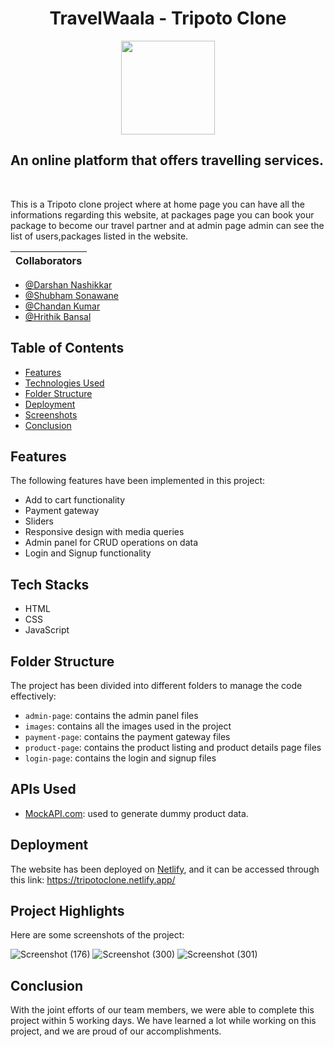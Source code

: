 <h1 align="center">TravelWaala - Tripoto Clone</h1>
<p align="center"><img width="150px" src="https://www.linkpicture.com/q/travelwaala.jpg"></p>
 <h2 > An online platform that offers travelling services.</h2>
<br>

This is a Tripoto clone project where at home page you can have all the informations regarding this website, at packages page you can book your package to become our travel partner and at admin page admin can see the list of users,packages listed in the website.




| Collaborators    |
|------------------|
- [@Darshan Nashikkar](https://github.com/Darshan0261)
- [@Shubham Sonawane](https://linkfree.eddiehub.io/ShuShu-8788)
- [@Chandan Kumar](https://github.com/chandan1506)
- [@Hrithik Bansal](https://github.com/hrithik2712k)

## Table of Contents

- [Features](#features)
- [Technologies Used](#technologies-used)
- [Folder Structure](#folder-structure)
- [Deployment](#deployment)
- [Screenshots](#screenshots)
- [Conclusion](#conclusion)

## Features

The following features have been implemented in this project:

- Add to cart functionality
- Payment gateway
- Sliders
- Responsive design with media queries
- Admin panel for CRUD operations on data
- Login and Signup functionality

## Tech Stacks

- HTML
- CSS
- JavaScript

## Folder Structure

The project has been divided into different folders to manage the code effectively:

- `admin-page`: contains the admin panel files
- `images`: contains all the images used in the project
- `payment-page`: contains the payment gateway files
- `product-page`: contains the product listing and product details page files
- `login-page`: contains the login and signup files

## APIs Used

- [MockAPI.com](https://mockapi.io/): used to generate dummy product data.

## Deployment

The website has been deployed on [Netlify](https://www.netlify.com/), and it can be accessed through this link: https://tripotoclone.netlify.app/

## Project Highlights

Here are some screenshots of the project:

![Screenshot (176)](https://user-images.githubusercontent.com/111420558/213666337-39d311f8-4d79-42ed-b495-b17e2a852323.png)
![Screenshot (300)](https://user-images.githubusercontent.com/111420558/229374689-d50bd3d1-1022-4117-aae7-f47fbe6a8ba1.png)
![Screenshot (301)](https://user-images.githubusercontent.com/111420558/229374695-1fc7c866-457c-4b0b-993b-cda7afa4fc66.png)

## Conclusion

With the joint efforts of our team members, we were able to complete this project within 5 working days. We have learned a lot while working on this project, and we are proud of our accomplishments.
